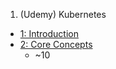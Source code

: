 1. (Udemy) Kubernetes
- [1: Introduction](https://github.com/EunJaePark/kubernetes/blob/main/Certified%20Kubernetes%20Administrator%20with%20Practice%20Tests/1:%20Introduction.md)
- [2: Core Concepts](https://github.com/EunJaePark/kubernetes/blob/main/Certified%20Kubernetes%20Administrator%20with%20Practice%20Tests/2:%20Core%20Concepts.md)
  - ~10 


